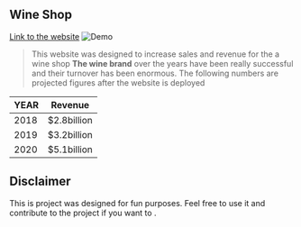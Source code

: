 ## Wine Shop
[Link to the website]()
![Demo](https://user-images.githubusercontent.com/47358094/122234253-07cdca00-cebd-11eb-8dcf-b15d34c9be1f.gif)

>This website was designed to increase sales and revenue for the a wine  shop
**The wine brand** over the years have been really successful and their turnover has been enormous. 
The following numbers are projected figures after the website is deployed

YEAR           | Revenue 
---------------|-----------
2018            | $2.8billion
2019           | $3.2billion
2020           | $5.1billion

## Disclaimer
This is project was designed for fun purposes. Feel free to use it and contribute to the project if you want to .
